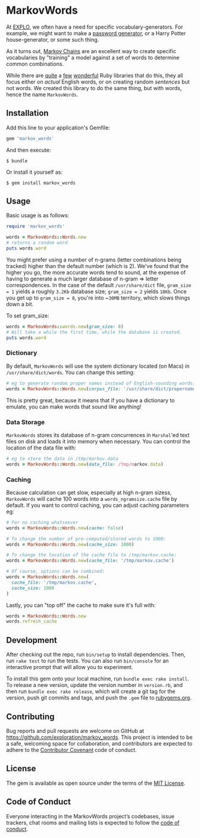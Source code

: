 # MarkovWords

At [EXPLO](https://www.explo.org), we often have a need for specific vocabulary-generators. For example, we might want to make a [password generator](http://lab.explo.org/password), or a Harry Potter house-generator, or some such thing.

As it turns out, [Markov Chains](http://www.thagomizer.com/blog/2017/11/07/markov-models.html) are an excellent way to create specific vocabularies by "training" a model against a set of words to determine common combinations.

While there are [quite](https://github.com/dabrorius/markov-noodles) a [few](https://github.com/dabrorius/markov-noodles) [wonderful](https://github.com/imikimi/literate_randomizer) Ruby libraries that do this, they all focus either on _actual_ English words, or on creating random _sentences_ but not words. We created this library to do the same thing, but with words, hence the name `MarkovWords`.



## Installation

Add this line to your application's Gemfile:

```ruby
gem 'markov_words'
```

And then execute:

    $ bundle

Or install it yourself as:

    $ gem install markov_words

## Usage

Basic usage is as follows:

```ruby
require 'markov_words'

words = MarkovWords::Words.new
# returns a random word
puts words.word 
```

You might prefer using a number of n-grams (letter combinations being tracked) higher than the default number (which is 2). We've found that the higher you go, the more accurate words tend to sound, at the expense of having to generate a much larger database of n-gram => letter correspondences. In the case of the default `/usr/share/dict` file, `gram_size = 1` yields a roughly `3.2Kb` database size; `gram_size = 2` yields `18Kb`. Once you get up to `gram_size = 8`, you're into ~`30MB` territory, which slows things down a bit. 

To set gram_size:

```ruby
words = MarkovWords::words.new(gram_size: 8)
# Will take a while the first time, while the database is created.
puts words.word 
```

### Dictionary

By default, `MarkovWords` will use the system dictionary located (on Macs) in `/usr/share/dict/words`. You can change this setting:

```ruby
# eg to generate random proper names instead of English-sounding words.
words = MarkovWords::Words.new(corpus_file: '/usr/share/dict/propernames')
```

This is pretty great, because it means that if you have a dictionary to emulate, you can make words that sound like anything!

### Data Storage

`MarkovWords` stores its database of n-gram concurrences in `Marshal`'ed text files on disk and loads it into memory when necessary. You can control the location of the data file with:

```ruby
# eg to store the data in /tmp/markov.data
words = MarkovWords::Words.new(data_file: /tmp/markov.data)
```

### Caching

Because calculation can get slow, especially at high n-gram sizess, `MarkovWords` will cache 100 words into a `words_ngramsize.cache` file by default. If you want to control caching, you can adjust caching parameters eg:

```ruby
# For no caching whatsoever
words = MarkovWords::Words.new(cache: false)

# To change the number of pre-computed/stored words to 1000:
words = MarkovWords::Words.new(cache_size: 1000)

# To change the location of the cache file to /tmp/markov.cache:
words = MarkovWords::Words.new(cache_file: '/tmp/markov.cache')

# Of course, options can be combined:
words = MarkovWords::Words.new(
  cache_file: '/tmp/markov.cache',
  cache_size: 1000
)
```

Lastly, you can "top off" the cache to make sure it's full with:

```ruby
words = MarkovWords::Words.new
words.refresh_cache
```

## Development

After checking out the repo, run `bin/setup` to install dependencies. Then, run `rake test` to run the tests. You can also run `bin/console` for an interactive prompt that will allow you to experiment.

To install this gem onto your local machine, run `bundle exec rake install`. To release a new version, update the version number in `version.rb`, and then run `bundle exec rake release`, which will create a git tag for the version, push git commits and tags, and push the `.gem` file to [rubygems.org](https://rubygems.org).

## Contributing

Bug reports and pull requests are welcome on GitHub at https://github.com/exploration/markov_words. This project is intended to be a safe, welcoming space for collaboration, and contributors are expected to adhere to the [Contributor Covenant](http://contributor-covenant.org) code of conduct.

## License

The gem is available as open source under the terms of the [MIT License](https://opensource.org/licenses/MIT).

## Code of Conduct

Everyone interacting in the MarkovWords project’s codebases, issue trackers, chat rooms and mailing lists is expected to follow the [code of conduct](https://github.com/exploration/markov_words/blob/master/CODE_OF_CONDUCT.md).
